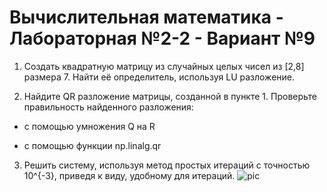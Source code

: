 # Вычислительная математика - Лабораторная №2-2 - Вариант №9

1. Создать квадратную матрицу из случайных целых чисел из [2,8] размера 7. Найти её определитель, используя LU разложение.

2. Найдите QR разложение матрицы, созданной в пункте 1. Проверьте правильность найденного разложения: 

  - с помощью умножения Q на R

  - с помощью функции np.linalg.qr

3. Решить систему, используя метод простых итераций с точностью 10^{-3}, приведя к виду, удобному для итераций.
![pic](https://user-images.githubusercontent.com/90867530/170821305-afe94e3d-34b5-4284-b32b-83781833622f.png)

